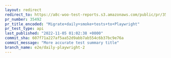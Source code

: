 ```yaml
---
layout: redirect
redirect_to: https://a8c-woo-test-reports.s3.amazonaws.com/public/pr/35492/api/index.html
pr_number: 35492
pr_title_encoded: "Migrate+daily+smoke+tests+to+Playwright"
pr_test_type: api
last_published: "2022-11-05 01:02:38 +0000"
commit_sha: 607f71a227af5aa52d9abb7ab554c6b37bc9e76a
commit_message: "More accurate test summary title"
branch_name: e2e/daily-playwright-2
---
```

